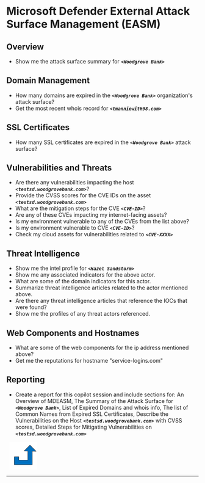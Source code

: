 # Microsoft Defender External Attack Surface Management (EASM)
<a name="EASM"></a>

## Overview
- Show me the attack surface summary for **_`<Woodgrove Bank>`_**

## Domain Management
- How many domains are expired in the **_`<Woodgrove Bank>`_** organization's attack surface?
- Get the most recent whois record for **_`<tmanniewith98.com>`_**

## SSL Certificates
- How many SSL certificates are expired in the **_`<Woodgrove Bank>`_** attack surface?

## Vulnerabilities and Threats
- Are there any vulnerabilities impacting the host **_`<testsd.woodgrovebank.com>`_**?
- Provide the CVSS scores for the CVE IDs on the asset **_`<testsd.woodgrovebank.com>`_**
- What are the mitigation steps for the CVE **_`<CVE-ID>`_**?
- Are any of these CVEs impacting my internet-facing assets?
- Is my environment vulnerable to any of the CVEs from the list above?
- Is my environment vulnerable to CVE **_`<CVE-ID>`_**?
- Check my cloud assets for vulnerabilities related to **_`<CVE-XXXX>`_**

## Threat Intelligence
- Show me the intel profile for **_`<Hazel Sandstorm>`_**
- Show me any associated indicators for the above actor.
- What are some of the domain indicators for this actor.
- Summarize threat intelligence articles related to the actor mentioned above.
- Are there any threat intelligence articles that reference the IOCs that were found?
- Show me the profiles of any threat actors referenced.

## Web Components and Hostnames
- What are some of the web components for the ip address mentioned above?
- Get me the reputations for hostname "service-logins.com"

## Reporting
- Create a report for this copilot session and include sections for: An Overview of MDEASM, The Summary of the Attack Surface for **_`<Woodgrove Bank>`_**, List of Expired Domains and whois info, The list of Common Names from Expired SSL Certificates, Describe the Vulnerabilities on the Host **_`<testsd.woodgrovebank.com>`_** with CVSS scores, Detailed Steps for Mitigating Vulnerabilities on **_`<testsd.woodgrovebank.com>`_**

&nbsp;
[![alt text](../../Images/backtotop.svg)](#microsoft-defender-external-attack-surface-management-easm)

***
